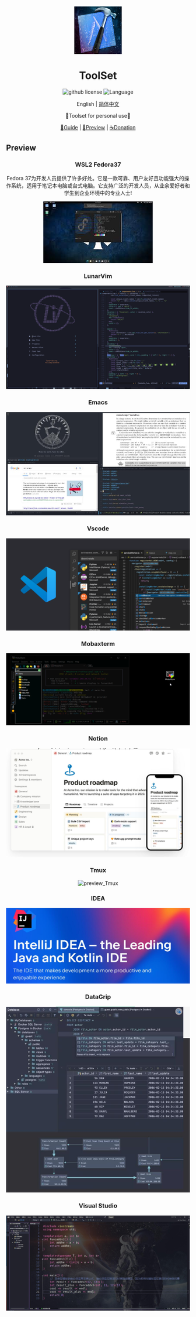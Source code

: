 <p align="center">
    <img src="./src/logo.jpg" style="width: 130px; height: 130px;">
</p>

<h1 align="center">ToolSet</h1>

<div align="center">

![github license](https://img.shields.io/github/license/theRunCom/ToolSet)
![Language](https://img.shields.io/badge/language-markdown-brightgreen)


English | [简体中文](README_ZH.md)

🔧Toolset for personal use🔧

[📝Guide](https://github.com/theRunCom/ToolSet/wiki/Guide) |
[🔭Preview](#Preview) |
[☕Donation](#Donation)
</div>

## Preview

<div align="center">

### **WSL2 Fedora37**

Fedora 37为开发人员提供了许多好处。它是一款可靠、用户友好且功能强大的操作系统，适用于笔记本电脑或台式电脑。它支持广泛的开发人员，从业余爱好者和学生到企业环境中的专业人士!

![preview_Fedora37](src/Fedora37.jpg)

### **LunarVim**

![preview_LunarVim](src/LunarVim.png)

### **Emacs**

![preview_Emacs](src/Emacs.jpg)

### **Vscode**

![preview_Vscode](src/Vscode.png)

### **Mobaxterm**

![preview_Mobaxterm](src/Mobaxterm.png)

### **Notion**

![preview_Notion](src/Notion.jpg)

### **Tmux**

![preview_Tmux](src/Tmux.jpg)

### **IDEA**

![preview_IDEA](src/IDEA.jpg)

### **DataGrip**

![preview_DataGrip](src/DataGrip.jpg)

### **Visual Studio**

![preview_Visual Studio](src/Vs.jpg)

</div>